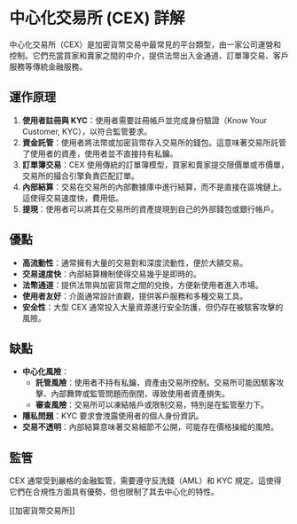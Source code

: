 # 中心化交易所 (CEX) 詳解

中心化交易所（CEX）是加密貨幣交易中最常見的平台類型，由一家公司運營和控制。它們充當買家和賣家之間的中介，提供法幣出入金通道、訂單簿交易、客戶服務等傳統金融服務。

## 運作原理

1.  **使用者註冊與 KYC**：使用者需要註冊帳戶並完成身份驗證（Know Your Customer, KYC），以符合監管要求。
2.  **資金託管**：使用者將法幣或加密貨幣存入交易所的錢包。這意味著交易所託管了使用者的資產，使用者並不直接持有私鑰。
3.  **訂單簿交易**：CEX 使用傳統的訂單簿模型，買家和賣家提交限價單或市價單，交易所的撮合引擎負責匹配訂單。
4.  **內部結算**：交易在交易所的內部數據庫中進行結算，而不是直接在區塊鏈上。這使得交易速度快，費用低。
5.  **提現**：使用者可以將其在交易所的資產提現到自己的外部錢包或銀行帳戶。

## 優點

*   **高流動性**：通常擁有大量的交易對和深度流動性，便於大額交易。
*   **交易速度快**：內部結算機制使得交易幾乎是即時的。
*   **法幣通道**：提供法幣與加密貨幣之間的兌換，方便新使用者進入市場。
*   **使用者友好**：介面通常設計直觀，提供客戶服務和多種交易工具。
*   **安全性**：大型 CEX 通常投入大量資源進行安全防護，但仍存在被駭客攻擊的風險。

## 缺點

*   **中心化風險**：
    *   **託管風險**：使用者不持有私鑰，資產由交易所控制。交易所可能因駭客攻擊、內部舞弊或監管問題而倒閉，導致使用者資產損失。
    *   **審查風險**：交易所可以凍結帳戶或限制交易，特別是在監管壓力下。
*   **隱私問題**：KYC 要求會洩露使用者的個人身份資訊。
*   **交易不透明**：內部結算意味著交易細節不公開，可能存在價格操縱的風險。

## 監管

CEX 通常受到嚴格的金融監管，需要遵守反洗錢（AML）和 KYC 規定。這使得它們在合規性方面具有優勢，但也限制了其去中心化的特性。

[[加密貨幣交易所]]
